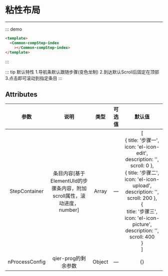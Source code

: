 # 粘性布局
---
::: demo 
```html
<template>
  <Common-compStep-index
    ></Common-compStep-index>
</template>
```
::: 

::: tip 默认特性
  1.导航条默认跟随步骤(变色龙制)
  2.到达默认Scroll后固定在顶部
  3.点击即可滚动到指定条目
:::

## Attributes

|      参数      |                             说明                             |  类型  | 可选值 |                            默认值                            |
| :------------: | :----------------------------------------------------------: | :----: | :----: | :----------------------------------------------------------: |
| StepContainer  | 条目内容[基于ElementUId的步骤条内容，附加scroll属性，滚动进度，number] | Array  |   —    | [<br/>        { title: '步骤一', icon: 'el-icon-edit', description: '', scroll: 0 },<br/>        { title: '步骤二', icon: 'el-icon-upload', description: '', scroll: 200 },<br/>        {<br/>          title: '步骤三',<br/>          icon: 'el-icon-picture',<br/>          description: '',<br/>          scroll: 400<br/>        }<br/>      ] |
| nProcessConfig |                     qier-prog的剩余参数                      | Object |   —    |                              {}                              |